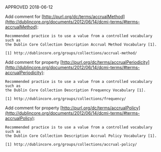 APPROVED 2018-06-12

Add comment for [http://purl.org/dc/terms/accrualMethod](http://dublincore.org/documents/2012/06/14/dcmi-terms/#terms-accrualMethod):

    Recommended practice is to use a value from a controlled vocabulary such as
    the Dublin Core Collection Description Accrual Method Vocabulary [1].  

    [1] http://dublincore.org/groups/collections/accrual-method/
        
Add comment for property [http://purl.org/dc/terms/accrualPeriodicity](http://dublincore.org/documents/2012/06/14/dcmi-terms/#terms-accrualPeriodicity):

    Recommended practice is to use a value from a controlled vocabulary such as
    the Dublin Core Collection Description Frequency Vocabulary [1].
    
    [1] http://dublincore.org/groups/collections/frequency/

Add comment for property [http://purl.org/dc/terms/accrualPolicy](http://dublincore.org/documents/2012/06/14/dcmi-terms/#terms-accrualPolicy):

    Recommended practice is to use a value from a controlled vocabulary such as
    the Dublin Core Collection Description Accrual Policy Vocabulary [1].

    [1] http://dublincore.org/groups/collections/accrual-policy/

